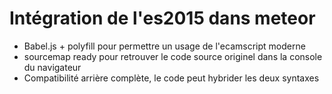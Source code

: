 # Intégration de l'es2015 dans meteor

- Babel.js + polyfill pour permettre un usage de l'ecamscript moderne
- sourcemap ready pour retrouver le code source originel dans la console du navigateur
- Compatibilité arrière complète, le code peut hybrider les deux syntaxes